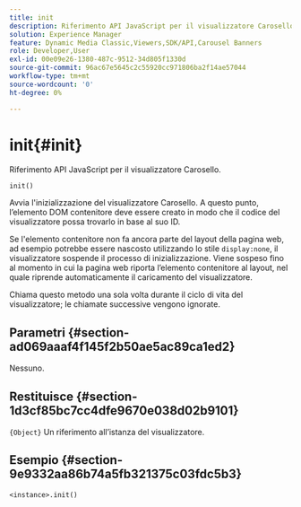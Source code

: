 ```yaml
---
title: init
description: Riferimento API JavaScript per il visualizzatore Carosello.
solution: Experience Manager
feature: Dynamic Media Classic,Viewers,SDK/API,Carousel Banners
role: Developer,User
exl-id: 00e09e26-1380-487c-9512-34d805f1330d
source-git-commit: 96ac67e5645c2c55920cc971806ba2f14ae57044
workflow-type: tm+mt
source-wordcount: '0'
ht-degree: 0%

---
```


# init{#init}

Riferimento API JavaScript per il visualizzatore Carosello.

`init()`

Avvia l&#39;inizializzazione del visualizzatore Carosello. A questo punto, l’elemento DOM contenitore deve essere creato in modo che il codice del visualizzatore possa trovarlo in base al suo ID.

Se l&#39;elemento contenitore non fa ancora parte del layout della pagina web, ad esempio potrebbe essere nascosto utilizzando lo stile `display:none`, il visualizzatore sospende il processo di inizializzazione. Viene sospeso fino al momento in cui la pagina web riporta l’elemento contenitore al layout, nel quale riprende automaticamente il caricamento del visualizzatore.

Chiama questo metodo una sola volta durante il ciclo di vita del visualizzatore; le chiamate successive vengono ignorate.

## Parametri {#section-ad069aaaf4f145f2b50ae5ac89ca1ed2}

Nessuno.

## Restituisce {#section-1d3cf85bc7cc4dfe9670e038d02b9101}

`{Object}` Un riferimento all’istanza del visualizzatore.

## Esempio {#section-9e9332aa86b74a5fb321375c03fdc5b3}

```
<instance>.init()
```
